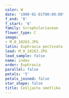```yaml
---
color: W
date: '1900-01-01T00:00:00'
f_end: '9'
f_start: '6'
family: Scrophulariaceae
flower_type: C
image:
- M_0_10263.JPG
latin: Euphrasia pectinata
lead: M_0_10263.JPG
lead_sample: false
name: index
order: Euphrasia
parallel: false
petals: '5'
petals_joined: false
star_shape: false
title: Češljasta smetlika
---
```


